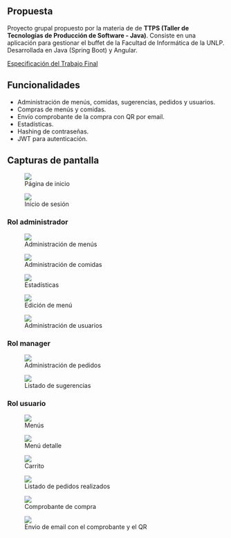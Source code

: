 ## Propuesta

Proyecto grupal propuesto por la materia de de **TTPS (Taller de Tecnologías de Producción de Software - Java)**. Consiste en una aplicación para gestionar el buffet de la Facultad de Informática de la UNLP. Desarrollada en Java (Spring Boot) y Angular.

[Especificación del Trabajo Final](https://github.com/nachoeg/que-comemos/blob/main/Especificaci%C3%B3n%20del%20Trabajo%20Final%202024.pdf)

## Funcionalidades

- Administración de menús, comidas, sugerencias, pedidos y usuarios.
- Compras de menús y comidas.
- Envío comprobante de la compra con QR por email.
- Estadísticas.
- Hashing de contraseñas.
- JWT para autenticación.

## Capturas de pantalla

<figure>

  <img src="https://raw.githubusercontent.com/nachoeg/que-comemos/main/screenshots/home.webp">

  <figcaption>Página de inicio</figcaption>
  
</figure>

<figure>
<img src="https://raw.githubusercontent.com/nachoeg/que-comemos/main/screenshots/login.webp">
<figcaption>Inicio de sesión</figcaption>
</figure>

### Rol administrador

<figure>
<img src="https://raw.githubusercontent.com/nachoeg/que-comemos/main/screenshots/menus-admin.webp">
<figcaption>Administración de menús</figcaption>
</figure>

<figure>
<img src="https://raw.githubusercontent.com/nachoeg/que-comemos/main/screenshots/comidas-admin.webp">
<figcaption>Administración de comidas</figcaption>
</figure>

<figure>
<img src="https://raw.githubusercontent.com/nachoeg/que-comemos/main/screenshots/estadisticas-admin.webp">
<figcaption>Estadísticas</figcaption>
</figure>

<figure>
<img src="https://raw.githubusercontent.com/nachoeg/que-comemos/main/screenshots/menu-detalle-admin.webp">
<figcaption>Edición de menú</figcaption>
</figure>

<figure>
<img src="https://raw.githubusercontent.com/nachoeg/que-comemos/main/screenshots/usuarios-admin.webp">
<figcaption>Administración de usuarios</figcaption>
</figure>

### Rol manager

<figure>
<img src="https://raw.githubusercontent.com/nachoeg/que-comemos/main/screenshots/pedidos-manager.webp">
<figcaption>Administración de pedidos</figcaption>
</figure>

<figure>
<img src="https://raw.githubusercontent.com/nachoeg/que-comemos/main/screenshots/sugerencias-manager.webp">
<figcaption>Listado de sugerencias</figcaption>
</figure>

### Rol usuario

<figure>
<img src="https://raw.githubusercontent.com/nachoeg/que-comemos/main/screenshots/menus-user.webp">
<figcaption>Menús</figcaption>
</figure>

<figure>
<img src="https://raw.githubusercontent.com/nachoeg/que-comemos/main/screenshots/menu-detalle-user.webp">
<figcaption>Menú detalle</figcaption>
</figure>

<figure>
<img src="https://raw.githubusercontent.com/nachoeg/que-comemos/main/screenshots/carrito-user.webp">
<figcaption>Carrito</figcaption>
</figure>

<figure>
<img src="https://raw.githubusercontent.com/nachoeg/que-comemos/main/screenshots/pedidos-user.webp">
<figcaption>Listado de pedidos realizados</figcaption>
</figure>

<figure>
<img src="https://raw.githubusercontent.com/nachoeg/que-comemos/main/screenshots/comprobante-user.webp">
<figcaption>Comprobante de compra</figcaption>
</figure>

<figure>
<img src="https://raw.githubusercontent.com/nachoeg/que-comemos/main/screenshots/email-qr.webp">
<figcaption>Envio de email con el comprobante y el QR</figcaption>
</figure>
